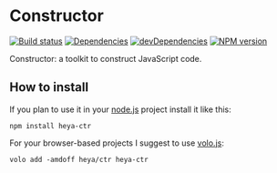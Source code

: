# Constructor

[![Build status][travis-image]][travis-url]
[![Dependencies][deps-image]][deps-url]
[![devDependencies][dev-deps-image]][dev-deps-url]
[![NPM version][npm-image]][npm-url]


Constructor: a toolkit to construct JavaScript code.

## How to install

If you plan to use it in your [node.js](http://nodejs.org) project install it
like this:

```
npm install heya-ctr
```

For your browser-based projects I suggest to use [volo.js](http://volojs.org):

```
volo add -amdoff heya/ctr heya-ctr
```

[npm-image]:      https://img.shields.io/npm/v/heya-ctr.svg
[npm-url]:        https://npmjs.org/package/heya-ctr
[deps-image]:     https://img.shields.io/david/heya/ctr.svg
[deps-url]:       https://david-dm.org/heya/ctr
[dev-deps-image]: https://img.shields.io/david/dev/heya/ctr.svg
[dev-deps-url]:   https://david-dm.org/heya/ctr#info=devDependencies
[travis-image]:   https://img.shields.io/travis/heya/ctr.svg
[travis-url]:     https://travis-ci.org/heya/ctr
